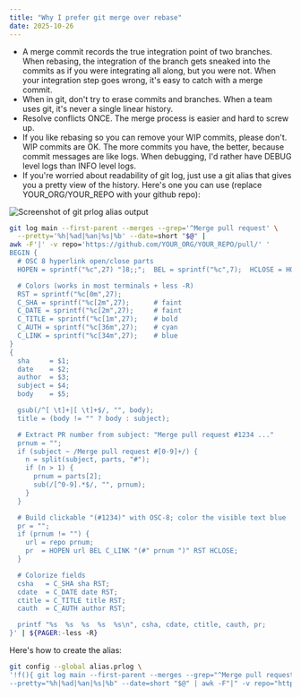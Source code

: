 ```yaml
---
title: "Why I prefer git merge over rebase"
date: 2025-10-26
---
```


- A merge commit records the true integration point of two branches. When rebasing, the integration of the branch gets sneaked into the commits as if you were integrating all along, but you were not. When your integration step goes wrong, it's easy to catch with a merge commit.
- When in git, don't try to erase commits and branches. When a team uses git, it's never a single linear history.
- Resolve conflicts ONCE. The merge process is easier and hard to screw up.
- If you like rebasing so you can remove your WIP commits, please don't. WIP commits are OK. The more commits you have, the better, because commit messages are like logs. When debugging, I'd rather have DEBUG level logs than INFO level logs.
- If you're worried about readability of git log, just use a git alias that gives you a pretty view of the history. Here's one you can use (replace YOUR_ORG/YOUR_REPO with your github repo):

![Screenshot of git prlog alias output](/images/gitprlog.png)

```bash
git log main --first-parent --merges --grep='^Merge pull request' \
  --pretty='%h|%ad|%an|%s|%b' --date=short "$@" |
awk -F'|' -v repo='https://github.com/YOUR_ORG/YOUR_REPO/pull/' '
BEGIN {
  # OSC 8 hyperlink open/close parts
  HOPEN = sprintf("%c",27) "]8;;";  BEL = sprintf("%c",7);  HCLOSE = HOPEN BEL;

  # Colors (works in most terminals + less -R)
  RST = sprintf("%c[0m",27);
  C_SHA = sprintf("%c[2m",27);      # faint
  C_DATE = sprintf("%c[2m",27);     # faint
  C_TITLE = sprintf("%c[1m",27);    # bold
  C_AUTH = sprintf("%c[36m",27);    # cyan
  C_LINK = sprintf("%c[34m",27);    # blue
}
{
  sha     = $1;
  date    = $2;
  author  = $3;
  subject = $4;
  body    = $5;

  gsub(/^[ \t]+|[ \t]+$/, "", body);
  title = (body != "" ? body : subject);

  # Extract PR number from subject: "Merge pull request #1234 ..."
  prnum = "";
  if (subject ~ /Merge pull request #[0-9]+/) {
    n = split(subject, parts, "#");
    if (n > 1) {
      prnum = parts[2];
      sub(/[^0-9].*$/, "", prnum);
    }
  }

  # Build clickable "(#1234)" with OSC-8; color the visible text blue
  pr = "";
  if (prnum != "") {
    url = repo prnum;
    pr  = HOPEN url BEL C_LINK "(#" prnum ")" RST HCLOSE;
  }

  # Colorize fields
  csha   = C_SHA sha RST;
  cdate  = C_DATE date RST;
  ctitle = C_TITLE title RST;
  cauth  = C_AUTH author RST;

  printf "%s  %s  %s  %s  %s\n", csha, cdate, ctitle, cauth, pr;
}' | ${PAGER:-less -R}

```

Here's how to create the alias:

```bash
git config --global alias.prlog \
'!f(){ git log main --first-parent --merges --grep="^Merge pull request" \
--pretty="%h|%ad|%an|%s|%b" --date=short "$@" | awk -F"|" -v repo="https://github.com/YOUR_ORG/YOUR_REPO/pull/" '"'"'BEGIN{HOPEN=sprintf("%c",27)"]8;;";BEL=sprintf("%c",7);HCLOSE=HOPEN BEL;RST=sprintf("%c[0m",27);C_SHA=sprintf("%c[2m",27);C_DATE=sprintf("%c[2m",27);C_TITLE=sprintf("%c[1m",27);C_AUTH=sprintf("%c[33m",27);C_LINK=sprintf("%c[34m",27);} {sha=$1;date=$2;author=$3;subject=$4;body=$5;gsub(/^[ \t]+|[ \t]+$/,"",body);title=(body!=""?body:subject);prnum="";if(subject~/Merge pull request #[0-9]+/){n=split(subject,parts,"#");if(n>1){prnum=parts[2];sub(/[^0-9].*$/,"",prnum);}}pr="";if(prnum!=""){url=repo prnum;pr=HOPEN url BEL C_LINK"(#"prnum")"RST HCLOSE;}csha=C_SHA sha RST;cdate=C_DATE date RST;ctitle=C_TITLE title RST;cauth=C_AUTH author RST;printf "%s  %s  %s  %s  %s\n",csha,cdate,ctitle,cauth,pr;}'"'"' | ${PAGER:-less -R}; }; f'

```
